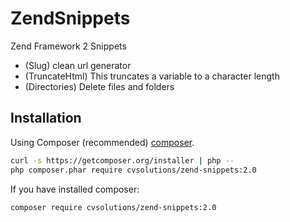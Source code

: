 ZendSnippets
============

Zend Framework 2 Snippets

- (Slug) clean url generator
- (TruncateHtml) This truncates a variable to a character length
- (Directories) Delete files and folders

Installation
------------
Using Composer (recommended) [composer](http://getcomposer.org "composer - package manager").

```sh
curl -s https://getcomposer.org/installer | php --
php composer.phar require cvsolutions/zend-snippets:2.0
```
If you have installed composer:
```sh
composer require cvsolutions/zend-snippets:2.0
```
